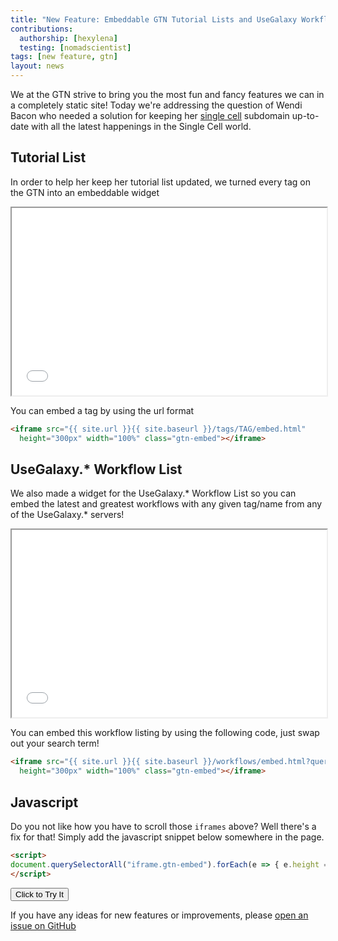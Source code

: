 ```yaml
---
title: "New Feature: Embeddable GTN Tutorial Lists and UseGalaxy Workflow List Widgets"
contributions:
  authorship: [hexylena]
  testing: [nomadscientist]
tags: [new feature, gtn]
layout: news
---
```


We at the GTN strive to bring you the most fun and fancy features we can in a completely static site! Today we're addressing the question of Wendi Bacon who needed a solution for keeping her [single cell](https://singlecell.usegalaxy.eu) subdomain up-to-date with all the latest happenings in the Single Cell world.


## Tutorial List

In order to help her keep her tutorial list updated, we turned every tag on the GTN into an embeddable widget

<iframe src="{{ site.baseurl }}/tags/10x/embed.html" height="300px" width="100%" class="gtn-embed"></iframe>

You can embed a tag by using the url format

```html
<iframe src="{{ site.url }}{{ site.baseurl }}/tags/TAG/embed.html"
  height="300px" width="100%" class="gtn-embed"></iframe>
```

## UseGalaxy.\* Workflow List

We also made a widget for the UseGalaxy.\* Workflow List so you can embed the latest and greatest workflows with any given tag/name from any of the UseGalaxy.\* servers!

<iframe src="{{ site.baseurl }}/workflows/embed.html?query=circos" height="300px" width="100%" class="gtn-embed"></iframe>

You can embed this workflow listing by using the following code, just swap out your search term!

```html
<iframe src="{{ site.url }}{{ site.baseurl }}/workflows/embed.html?query=circos" 
  height="300px" width="100%" class="gtn-embed"></iframe>
```

## Javascript

Do you not like how you have to scroll those `iframes` above? Well there's a
fix for that! Simply add the javascript snippet below somewhere in the page.

```html
<script>
document.querySelectorAll("iframe.gtn-embed").forEach(e => { e.height = e.contentWindow.document.body.scrollHeight + 60 });
</script>
```

<button class="btn btn-primary" onclick="javascript:document.querySelectorAll('iframe.gtn-embed').forEach(e => { e.height = e.contentWindow.document.body.scrollHeight + 60 });">Click to Try It</button>

If you have any ideas for new features or improvements, please [open an issue on GitHub](https://github.com/galaxyproject/training-material/issues/)
